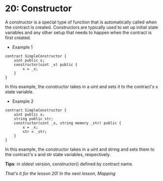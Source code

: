 # 20: Constructor

A constructor is a special type of function that is automatically called when the contract is created. Constructors are typically used to set up initial state variables and any other setup that needs to happen when the contract is first created.

* Example 1

```solidity
contract SimpleConstructor {    
    uint public x; 
    constructor(uint _x) public {        
        x = _x;    
    }
}
```

In this example, the constructor takes in a uint and sets it to the contract's x state variable.

* Example 2

```solidity
contract SimpleConstructor {    
    uint public x;    
    string public str; 
    constructor(uint _x, string memory _str) public {        
        x = _x;        
        str = _str;    
    }
}
```

In this example, the constructor takes in a uint and string and sets them to the contract's x and str state variables, respectively.

**Tips**: in oldest version, constructor() defined by contract name.

_That's it for the lesson 20! In the next lesson, Mapping_
